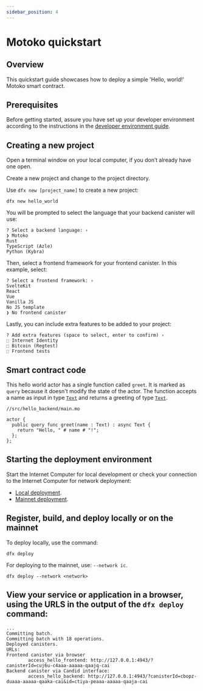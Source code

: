 ```yaml
---
sidebar_position: 4
---
```



# Motoko quickstart

## Overview

This quickstart guide showcases how to deploy a simple 'Hello, world!' Motoko smart contract.

## Prerequisites

Before getting started, assure you have set up your developer environment according to the instructions in the [developer environment guide](./dev-env).

## Creating a new project

Open a terminal window on your local computer, if you don’t already have one open.

Create a new project and change to the project directory.

Use `dfx new [project_name]` to create a new project:

```
dfx new hello_world
```

You will be prompted to select the language that your backend canister will use:

```
? Select a backend language: ›
❯ Motoko
Rust
TypeScript (Azle)
Python (Kybra)
```

Then, select a frontend framework for your frontend canister. In this example, select:

```
? Select a frontend framework: ›
SvelteKit
React
Vue
Vanilla JS
No JS template
❯ No frontend canister
```

Lastly, you can include extra features to be added to your project:

```
? Add extra features (space to select, enter to confirm) ›
⬚ Internet Identity
⬚ Bitcoin (Regtest)
⬚ Frontend tests
```

## Smart contract code

This hello world actor has a single function called `greet`. It is marked as `query` because it doesn't modify the state of the actor. The function accepts a name as input in type [`Text`](../base/Text.md) and returns a greeting of type [`Text`](../base/Text.md).


```motoko
//src/hello_backend/main.mo

actor {
  public query func greet(name : Text) : async Text {
    return "Hello, " # name # "!";
  };
};
```

## Starting the deployment environment

Start the Internet Computer for local development or check your connection to the Internet Computer for network deployment:
- [Local deployment](/docs/current/developer-docs/getting-started/deploy/local).
- [Mainnet deployment](/docs/current/developer-docs/getting-started/deploy/mainnet).

## Register, build, and deploy locally or on the mainnet

To deploy locally, use the command:

```
dfx deploy
```

For deploying to the mainnet, use: `--network ic`.

```
dfx deploy --network <network>
```

## View your service or application in a browser, using the URLS in the output of the `dfx deploy` command:

```
...
Committing batch.
Committing batch with 18 operations.
Deployed canisters.
URLs:
Frontend canister via browser
        access_hello_frontend: http://127.0.0.1:4943/?canisterId=cuj6u-c4aaa-aaaaa-qaajq-cai
Backend canister via Candid interface:
        access_hello_backend: http://127.0.0.1:4943/?canisterId=cbopz-duaaa-aaaaa-qaaka-cai&id=ctiya-peaaa-aaaaa-qaaja-cai
```
